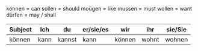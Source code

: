 können = can
sollen = should
moügen = like
mussen = must
wollen = want
dürfen = may / shall

|Subject|Ich|du|er/sie/es|wir|ihr|sie/Sie |
|-------|---|--|---------|---|----|--------|
|können |kann|kannst|kann|können|wohnt|wohnen|
